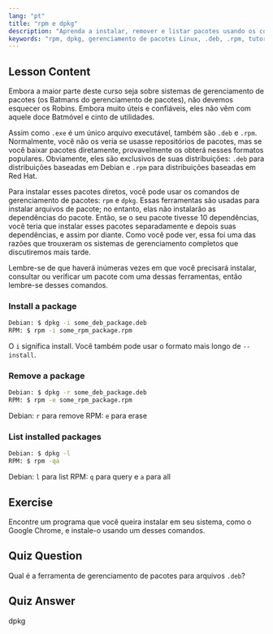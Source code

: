 ```yaml
---
lang: "pt"
title: "rpm e dpkg"
description: "Aprenda a instalar, remover e listar pacotes usando os comandos rpm e dpkg. Entenda o gerenciamento direto de pacotes para arquivos .deb e .rpm. Comece sua jornada no Linux!"
keywords: "rpm, dpkg, gerenciamento de pacotes Linux, .deb, .rpm, tutorial Linux, guia para iniciantes, instalar pacotes"
---
```


## Lesson Content

Embora a maior parte deste curso seja sobre sistemas de gerenciamento de pacotes (os Batmans do gerenciamento de pacotes), não devemos esquecer os Robins. Embora muito úteis e confiáveis, eles não vêm com aquele doce Batmóvel e cinto de utilidades.

Assim como `.exe` é um único arquivo executável, também são `.deb` e `.rpm`. Normalmente, você não os veria se usasse repositórios de pacotes, mas se você baixar pacotes diretamente, provavelmente os obterá nesses formatos populares. Obviamente, eles são exclusivos de suas distribuições: `.deb` para distribuições baseadas em Debian e `.rpm` para distribuições baseadas em Red Hat.

Para instalar esses pacotes diretos, você pode usar os comandos de gerenciamento de pacotes: `rpm` e `dpkg`. Essas ferramentas são usadas para instalar arquivos de pacote; no entanto, elas não instalarão as dependências do pacote. Então, se o seu pacote tivesse 10 dependências, você teria que instalar esses pacotes separadamente e depois suas dependências, e assim por diante. Como você pode ver, essa foi uma das razões que trouxeram os sistemas de gerenciamento completos que discutiremos mais tarde.

Lembre-se de que haverá inúmeras vezes em que você precisará instalar, consultar ou verificar um pacote com uma dessas ferramentas, então lembre-se desses comandos.

### Install a package

```bash
Debian: $ dpkg -i some_deb_package.deb
RPM: $ rpm -i some_rpm_package.rpm
```

O `i` significa install. Você também pode usar o formato mais longo de `--install`.

### Remove a package

```bash
Debian: $ dpkg -r some_deb_package.deb
RPM: $ rpm -e some_rpm_package.rpm
```

Debian: `r` para remove
RPM: `e` para erase

### List installed packages

```bash
Debian: $ dpkg -l
RPM: $ rpm -qa
```

Debian: `l` para list
RPM: `q` para query e `a` para all

## Exercise

Encontre um programa que você queira instalar em seu sistema, como o Google Chrome, e instale-o usando um desses comandos.

## Quiz Question

Qual é a ferramenta de gerenciamento de pacotes para arquivos `.deb`?

## Quiz Answer

dpkg
